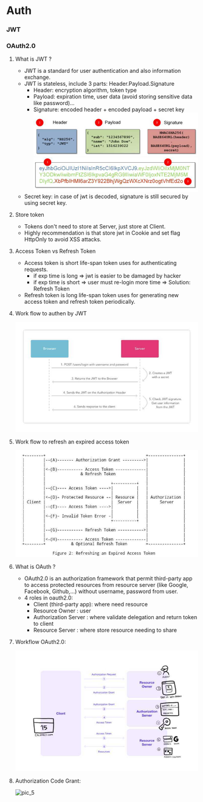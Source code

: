 # Auth

### JWT
### OAuth2.0

1. What is JWT ?
    - JWT is a standard for user authentication and also information exchange.
    - JWT is stateless, include 3 parts: Header.Payload.Signature
      + Header: encryption algorithm, token type
      + Payload: expiration time, user data (avoid storing sensitive data like password)...
      + Signature: encoded header + encoded payload + secret key 
    ![pic_1](https://github.com/nhatlamitus99/LearningGolang/blob/main/image/IMG_20201030_095936.jpg) 
       ![pic_2](https://github.com/nhatlamitus99/LearningGolang/blob/main/image/IMG_20201030_095925.jpg)
    - Secret key: in case of jwt is decoded, signature is still secured by using secret key. 
    
2. Store token
    - Tokens don't need to store at Server, just store at Client.
    - Highly recommendation is that store jwt in Cookie and set flag HttpOnly to avoid XSS attacks.
    
3. Access Token vs Refresh Token
      + Access token is short life-span token uses for authenticating requests.
        - if exp time is long => jwt is easier to be damaged by hacker
        - if exp time is short => user must re-login more time
        => Solution: Refresh Token
      + Refresh token is long life-span token uses for generating new access token and refresh token periodically.

4. Work flow to authen by JWT

      ![pic_3](https://github.com/nhatlamitus99/LearningGolang/blob/main/image/Screenshot_2020-10-30-11-08-53-22.jpg)
      
5. Work flow to refresh an expired access token
    
      ![pic-4](https://github.com/nhatlamitus99/LearningGolang/blob/main/image/Screenshot_2020-10-30-17-54-31-64.jpg)

6. What is OAuth ?
    - OAuth2.0 is an authorization framework that permit third-party app to access protected resources from resource server (like Google, Facebook, Github,...) without username, password from user.
    - 4 roles in oauth2.0:
        + Client (third-party app): where need resource
        + Resource Owner : user
        + Authorization Server : where validate delegation and return token to client
        + Resource Server : where store resource needing to share
7. Workflow OAuth2.0:

      ![pic_4](https://github.com/nhatlamitus99/LearningGolang/blob/main/image/Screenshot_2020-10-30-15-48-56-35.jpg)
      
8. Authorization Code Grant:

      ![pic_5](https://raw.githubusercontent.com/peter-evans/kong-oauth2-consent-app/master/resources/authorization-code-grant.png)
      
    
